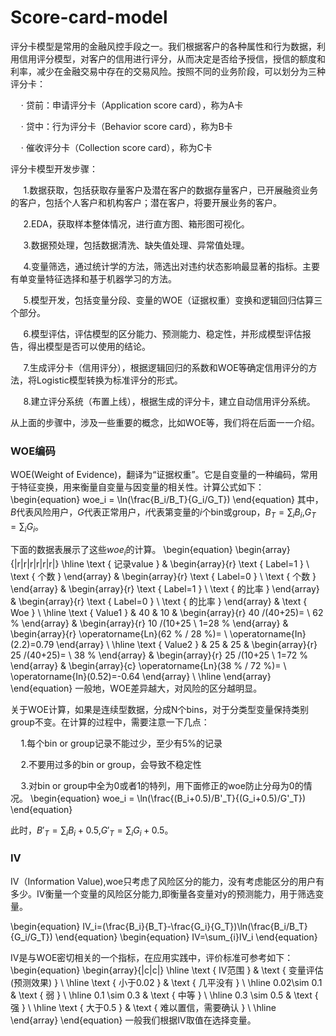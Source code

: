 # Score-card-model

评分卡模型是常用的金融风控手段之一。我们根据客户的各种属性和行为数据，利用信用评分模型，对客户的信用进行评分，从而决定是否给予授信，授信的额度和利率，减少在金融交易中存在的交易风险。按照不同的业务阶段，可以划分为三种评分卡：

$\quad\cdot$ 贷前：申请评分卡（Application score card），称为A卡

$\quad\cdot$ 贷中：行为评分卡（Behavior score card），称为B卡

$\quad\cdot$ 催收评分卡（Collection score card），称为C卡

评分卡模型开发步骤：

$\quad$ 1.数据获取，包括获取存量客户及潜在客户的数据存量客户，已开展融资业务的客户，包括个人客户和机构客户；潜在客户，将要开展业务的客户。

$\quad$ 2.EDA，获取样本整体情况，进行直方图、箱形图可视化。

$\quad$ 3.数据预处理，包括数据清洗、缺失值处理、异常值处理。

$\quad$ 4.变量筛选，通过统计学的方法，筛选出对违约状态影响最显著的指标。主要有单变量特征选择和基于机器学习的方法。

$\quad$ 5.模型开发，包括变量分段、变量的WOE（证据权重）变换和逻辑回归估算三个部分。

$\quad$ 6.模型评估，评估模型的区分能力、预测能力、稳定性，并形成模型评估报告，得出模型是否可以使用的结论。

$\quad$ 7.生成评分卡（信用评分），根据逻辑回归的系数和WOE等确定信用评分的方法，将Logistic模型转换为标准评分的形式。

$\quad$ 8.建立评分系统（布置上线），根据生成的评分卡，建立自动信用评分系统。

从上面的步骤中，涉及一些重要的概念，比如WOE等，我们将在后面一一介绍。
### WOE编码
WOE(Weight of Evidence)，翻译为“证据权重”。它是自变量的一种编码，常用于特征变换，用来衡量自变量与因变量的相关性。计算公式如下：
\begin{equation}
woe_i = \ln(\frac{B_i/B_T}{G_i/G_T})
\end{equation}
其中，$B$代表风险用户，$G$代表正常用户，$i$代表第变量的$i$个bin或group，$B_T=\sum_{i}B_i$,$G_T=\sum_{i}G_i$。

下面的数据表展示了这些$woe_i$的计算。
\begin{equation}
\begin{array}{|r|r|r|r|r|r|}
\hline \text { 记录value } & \begin{array}{r}
\text { Label=1 } \\
\text { 个数 }
\end{array} & \begin{array}{r}
\text { Label=0 } \\
\text { 个数 }
\end{array} & \begin{array}{r}
\text { Label=1 } \\
\text { 的比率 }
\end{array} & \begin{array}{r}
\text { Label=0 } \\
\text { 的比率 }
\end{array} & \text { Woe } \\
\hline \text { Value1 } & 40 & 10 & \begin{array}{r}
40 /(40+25)= \\
62 \%
\end{array} & \begin{array}{r}
10 /(10+25 \\
1=28 \%
\end{array} & \begin{array}{r}
\operatorname{Ln}(62 \% / 28 \%)= \\
\operatorname{In}(2.2)=0.79
\end{array} \\
\hline \text { Value2 } & 25 & 25 & \begin{array}{r}
25 /(40+25)= \\
38 \%
\end{array} & \begin{array}{r}
25 /(10+25 \\
1=72 \%
\end{array} & \begin{array}{c}
\operatorname{Ln}(38 \% / 72 \%)= \\
\operatorname{In}(0.52)=-0.64
\end{array} \\
\hline
\end{array}
\end{equation}
一般地，WOE差异越大，对风险的区分越明显。

关于WOE计算，如果是连续型数据，分成N个bins，对于分类型变量保持类别group不变。在计算的过程中，需要注意一下几点：

$\quad$1.每个bin or group记录不能过少，至少有5%的记录

$\quad$2.不要用过多的bin or group，会导致不稳定性

$\quad$3.对bin or group中全为0或者1的特列，用下面修正的woe防止分母为0的情况。
\begin{equation}
woe_i = \ln(\frac{(B_i+0.5)/B'_T}{(G_i+0.5)/G'_T})
\end{equation}

此时，$B'_T=\sum_{i}B_i+0.5$,$G'_T=\sum_{i}G_i+0.5$。

### IV
IV（Information Value),woe只考虑了风险区分的能力，没有考虑能区分的用户有多少。IV衡量一个变量的风险区分能力,即衡量各变量对y的预测能力，用于筛选变量。

\begin{equation}
IV_i=(\frac{B_i}{B_T}-\frac{G_i}{G_T})\ln(\frac{B_i/B_T}{G_i/G_T})
\end{equation}
\begin{equation}
IV=\sum_{i}IV_i
\end{equation}

IV是与WOE密切相关的一个指标，在应用实践中，评价标准可参考如下：
\begin{equation}
\begin{array}{|c|c|}
\hline \text { IV范围 } & \text { 变量评估 (预测效果) } \\
\hline \text { 小于0.02 } & \text { 几平没有 } \\
\hline 0.02\sim 0.1 & \text { 弱 } \\
\hline 0.1 \sim 0.3 & \text { 中等 } \\
\hline 0.3 \sim 0.5 & \text { 强 } \\
\hline \text { 大于0.5 } & \text { 难以置信，需要确认 } \\
\hline
\end{array}
\end{equation}
一般我们根据IV取值在选择变量。


